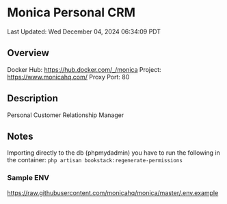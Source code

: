 # Monica Personal CRM

Last Updated: Wed December 04, 2024 06:34:09 PDT

## Overview

Docker Hub: https://hub.docker.com/_/monica
Project: https://www.monicahq.com/
Proxy Port: 80

## Description

Personal Customer Relationship Manager

## Notes

Importing directly to the db (phpmydadmin)
you have to run the following in the container: ```php artisan bookstack:regenerate-permissions```

### Sample ENV

https://raw.githubusercontent.com/monicahq/monica/master/.env.example
